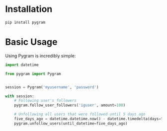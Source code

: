 # Installation

```
pip install pygram
```

# Basic Usage

Using Pygram is incredibly simple:

```python
import datetime

from pygram import Pygram


session = Pygram('myusername', 'password')

with session:
    # Following user's followers
    pygram.follow_user_followers('iguser', amount=100)

    # Unfollowing all users that were followed until 5 days ago
    five_days_ago = datetime.datetime.now() - datetime.timedelta(days=5)
    pygram.unfollow_users(until_datetime=five_days_ago)

```
